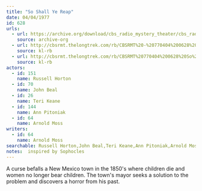 ```yaml
---
title: "So Shall Ye Reap"
date: 04/04/1977
id: 628
urls: 
  - url: https://archive.org/download/cbs_radio_mystery_theater/cbs_radio_mystery_theater-0601-0650.zip/cbs_radio_mystery_theater-0601-0650%2Fcbsrmt_0628_so_shall_ye_reap.mp3
    source: archive-org
  - url: http://cbsrmt.thelongtrek.com/rb/CBSRMT%20-%20770404%200628%20So%20Shall%20Ye%20Reap_WLNH-FM__rb.mp3
    source: kl-rb
  - url: http://cbsrmt.thelongtrek.com/rb/CBSRMT%20770404%200628%20So%20Shall%20Ye%20Reap_wbbm_rb.mp3
    source: kl-rb
actors:  
  - id: 151
    name: Russell Horton  
  - id: 70
    name: John Beal  
  - id: 26
    name: Teri Keane  
  - id: 144
    name: Ann Pitoniak  
  - id: 64
    name: Arnold Moss
writers:  
  - id: 64
    name: Arnold Moss
searchable: Russell Horton,John Beal,Teri Keane,Ann Pitoniak,Arnold Moss Arnold Moss
notes:  inspired by Sophocles
---
```

A curse befalls a New Mexico town in the 1850's where children die and women no longer bear children. The town's mayor seeks a solution to the problem and discovers a horror from his past.